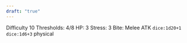 ```yaml
---
draft: "true"
---
```


Difficulty 10
Thresholds: 4/8
HP: 3
Stress: 3
Bite: Melee
ATK `dice:1d20+1`
`dice:1d6+3` physical
